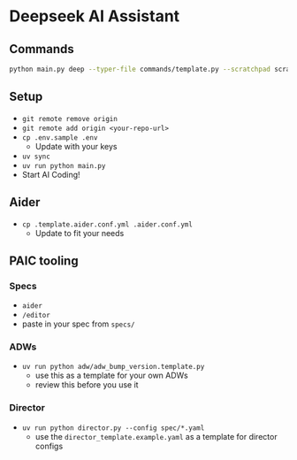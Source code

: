 # Deepseek AI Assistant

## Commands

```bash
python main.py deep --typer-file commands/template.py --scratchpad scratchpad.txt --prompt "Ping the server"
```

## Setup

- `git remote remove origin`
- `git remote add origin <your-repo-url>`
- `cp .env.sample .env`
  - Update with your keys
- `uv sync`
- `uv run python main.py`
- Start AI Coding!

## Aider

- `cp .template.aider.conf.yml .aider.conf.yml`
  - Update to fit your needs

## PAIC tooling

### Specs

- `aider`
- `/editor`
- paste in your spec from `specs/`

### ADWs 

- `uv run python adw/adw_bump_version.template.py`
  - use this as a template for your own ADWs
  - review this before you use it

### Director

- `uv run python director.py --config spec/*.yaml`
  - use the `director_template.example.yaml` as a template for director configs
